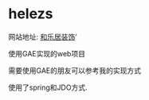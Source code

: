 helezs
======
网站地址:
  [和乐居装饰](http://www.helezs.com/,'和乐居)'
  
使用GAE实现的web项目

需要使用GAE的朋友可以参考我的实现方式

使用了spring和JDO方式.
